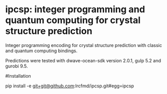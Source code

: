 # ipcsp: integer programming and quantum computing for crystal structure prediction
Integer programming encoding for crystal structure prediction with classic and quantum computing bindings.

Predictions were tested with dwave-ocean-sdk version 2.0.1, gulp 5.2 and gurobi 9.5.

#Installation

pip install -e git+git@github.com:lrcfmd/ipcsp.git#egg=ipcsp